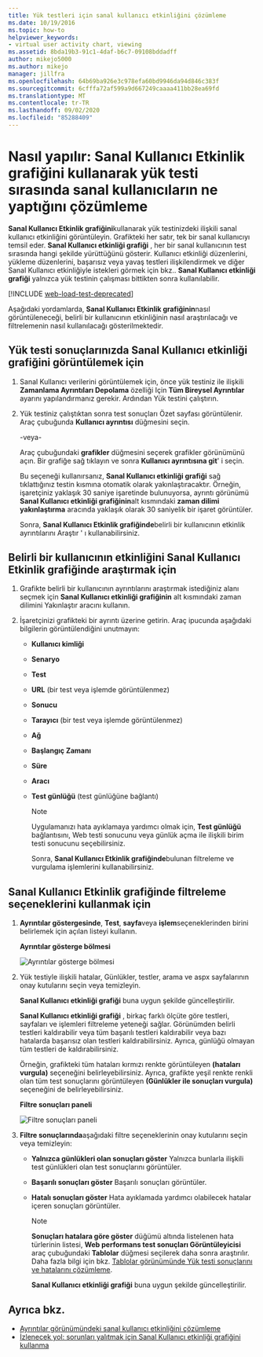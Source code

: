 ```yaml
---
title: Yük testleri için sanal kullanıcı etkinliğini çözümleme
ms.date: 10/19/2016
ms.topic: how-to
helpviewer_keywords:
- virtual user activity chart, viewing
ms.assetid: 8bda19b3-91c1-4daf-b6c7-09108bddadff
author: mikejo5000
ms.author: mikejo
manager: jillfra
ms.openlocfilehash: 64b69ba926e3c978efa60bd9946da94d846c383f
ms.sourcegitcommit: 6cfffa72af599a9d667249caaaa411bb28ea69fd
ms.translationtype: MT
ms.contentlocale: tr-TR
ms.lasthandoff: 09/02/2020
ms.locfileid: "85288409"
---
```

# <a name="how-to-analyze-what-virtual-users-are-doing-during-a-load-test-using-the-virtual-user-activity-chart"></a>Nasıl yapılır: Sanal Kullanıcı Etkinlik grafiğini kullanarak yük testi sırasında sanal kullanıcıların ne yaptığını çözümleme

**Sanal Kullanıcı Etkinlik grafiğini**kullanarak yük testinizdeki ilişkili sanal kullanıcı etkinliğini görüntüleyin. Grafikteki her satır, tek bir sanal kullanıcıyı temsil eder. **Sanal Kullanıcı etkinliği grafiği** , her bir sanal kullanıcının test sırasında hangi şekilde yürüttüğünü gösterir. Kullanıcı etkinliği düzenlerini, yükleme düzenlerini, başarısız veya yavaş testleri ilişkilendirmek ve diğer Sanal Kullanıcı etkinliğiyle istekleri görmek için bkz.. **Sanal Kullanıcı etkinliği grafiği** yalnızca yük testinin çalışması bittikten sonra kullanılabilir.

[!INCLUDE [web-load-test-deprecated](includes/web-load-test-deprecated.md)]

Aşağıdaki yordamlarda, **Sanal Kullanıcı Etkinlik grafiğinin**nasıl görüntüleneceği, belirli bir kullanıcının etkinliğinin nasıl araştırılacağı ve filtrelemenin nasıl kullanılacağı gösterilmektedir.

## <a name="to-view-the-virtual-user-activity-chart-in-your-load-test-results"></a>Yük testi sonuçlarınızda Sanal Kullanıcı etkinliği grafiğini görüntülemek için

1. Sanal Kullanıcı verilerini görüntülemek için, önce yük testiniz ile ilişkili **Zamanlama Ayrıntıları Depolama** özelliği Için **Tüm Bireysel Ayrıntılar** ayarını yapılandırmanız gerekir. Ardından Yük testini çalıştırın.

2. Yük testiniz çalıştıktan sonra test sonuçları Özet sayfası görüntülenir. Araç çubuğunda **Kullanıcı ayrıntısı** düğmesini seçin.

     -veya-

     Araç çubuğundaki **grafikler** düğmesini seçerek grafikler görünümünü açın. Bir grafiğe sağ tıklayın ve sonra **Kullanıcı ayrıntısına git**' i seçin.

     Bu seçeneği kullanırsanız, **Sanal Kullanıcı etkinliği grafiği** sağ tıklattığınız testin kısmına otomatik olarak yakınlaştıracaktır. Örneğin, işaretçiniz yaklaşık 30 saniye işaretinde bulunuyorsa, ayrıntı görünümü **Sanal Kullanıcı etkinliği grafiğinin**alt kısmındaki **zaman dilimi yakınlaştırma** aracında yaklaşık olarak 30 saniyelik bir işaret görüntüler.

     Sonra, **Sanal Kullanıcı Etkinlik grafiğinde**belirli bir kullanıcının etkinlik ayrıntılarını Araştır ' ı kullanabilirsiniz.

## <a name="to-investigate-a-specific-users-activity-in-the-virtual-user-activity-chart"></a>Belirli bir kullanıcının etkinliğini Sanal Kullanıcı Etkinlik grafiğinde araştırmak için

1. Grafikte belirli bir kullanıcının ayrıntılarını araştırmak istediğiniz alanı seçmek için **Sanal Kullanıcı etkinliği grafiğinin** alt kısmındaki zaman dilimini Yakınlaştır aracını kullanın.

2. İşaretçinizi grafikteki bir ayrıntı üzerine getirin. Araç ipucunda aşağıdaki bilgilerin görüntülendiğini unutmayın:

   - **Kullanıcı kimliği**

   - **Senaryo**

   - **Test**

   - **URL** (bir test veya işlemde görüntülenmez)

   - **Sonucu**

   - **Tarayıcı** (bir test veya işlemde görüntülenmez)

   - **Ağ**

   - **Başlangıç Zamanı**

   - **Süre**

   - **Aracı**

   - **Test günlüğü** (test günlüğüne bağlantı)

     > [!NOTE]
     > Uygulamanızı hata ayıklamaya yardımcı olmak için, **Test günlüğü** bağlantısını, Web testi sonucunu veya günlük açma ile ilişkili birim testi sonucunu seçebilirsiniz.

     Sonra, **Sanal Kullanıcı Etkinlik grafiğinde**bulunan filtreleme ve vurgulama işlemlerini kullanabilirsiniz.

## <a name="to-use-filtering-options-in-the-virtual-user-activity-chart"></a>Sanal Kullanıcı Etkinlik grafiğinde filtreleme seçeneklerini kullanmak için

1. **Ayrıntılar göstergesinde**, **Test**, **sayfa**veya **işlem**seçeneklerinden birini belirlemek için açılan listeyi kullanın.

    **Ayrıntılar gösterge bölmesi**

    ![Ayrıntılar gösterge bölmesi](../test/media/ltest_detailslegend.png)

2. Yük testiyle ilişkili hatalar, Günlükler, testler, arama ve aspx sayfalarının onay kutularını seçin veya temizleyin.

    **Sanal Kullanıcı etkinliği grafiği** buna uygun şekilde güncelleştirilir.

    **Sanal Kullanıcı etkinliği grafiği** , birkaç farklı ölçüte göre testleri, sayfaları ve işlemleri filtreleme yeteneği sağlar. Görünümden belirli testleri kaldırabilir veya tüm başarılı testleri kaldırabilir veya bazı hatalarda başarısız olan testleri kaldırabilirsiniz. Ayrıca, günlüğü olmayan tüm testleri de kaldırabilirsiniz.

    Örneğin, grafikteki tüm hataları kırmızı renkte görüntüleyen **(hataları vurgula)** seçeneğini belirleyebilirsiniz. Ayrıca, grafikte yeşil renkte renkli olan tüm test sonuçlarını görüntüleyen **(Günlükler ile sonuçları vurgula)** seçeneğini de belirleyebilirsiniz.

    **Filtre sonuçları paneli**

    ![Filtre sonuçları paneli](../test/media/ltest_filterresults.png)

3. **Filtre sonuçlarında**aşağıdaki filtre seçeneklerinin onay kutularını seçin veya temizleyin:

   - **Yalnızca günlükleri olan sonuçları göster** Yalnızca bunlarla ilişkili test günlükleri olan test sonuçlarını görüntüler.

   - **Başarılı sonuçları göster** Başarılı sonuçları görüntüler.

   - **Hatalı sonuçları göster** Hata ayıklamada yardımcı olabilecek hatalar içeren sonuçları görüntüler.

     > [!NOTE]
     > **Sonuçları hatalara göre göster** düğümü altında listelenen hata türlerinin listesi, **Web performans test sonuçları Görüntüleyicisi** araç çubuğundaki **Tablolar** düğmesi seçilerek daha sonra araştırılır. Daha fazla bilgi için bkz.  [Tablolar görünümünde Yük testi sonuçlarını ve hatalarını çözümleme](../test/analyze-load-test-results-and-errors-in-the-tables-view.md).

     **Sanal Kullanıcı etkinliği grafiği** buna uygun şekilde güncelleştirilir.

## <a name="see-also"></a>Ayrıca bkz.

- [Ayrıntılar görünümündeki sanal kullanıcı etkinliğini çözümleme](../test/analyze-load-test-virtual-user-activity-in-the-details-view.md)
- [İzlenecek yol: sorunları yalıtmak için Sanal Kullanıcı etkinliği grafiğini kullanma](../test/walkthrough-use-the-virtual-user-activity-chart-to-isolate-issues.md)
